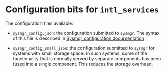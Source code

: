 # Configuration bits for `intl_services`

The configuration files available:

- `sysmgr_config.json`: the configuration submitted to `sysmgr`.  The syntax of this file
  is described in [Sysmgr configuration documentation](/src/sys/sysmgr/sysmgr-configuration.md)

- `sysmgr_config_small.json`: the configuration submitted to `sysmgr` for systems with small storage
  space.  In such systems, some of the functionality that is normally served by separate components
  has been fused into a single component.  This reduces the storage overhead.
